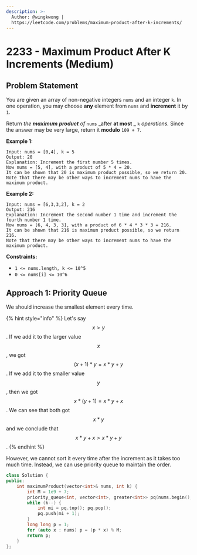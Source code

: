 ```yaml
---
description: >-
  Author: @wingkwong |
  https://leetcode.com/problems/maximum-product-after-k-increments/
---
```


# 2233 - Maximum Product After K Increments (Medium)

## Problem Statement

You are given an array of non-negative integers `nums` and an integer `k`. In one operation, you may choose **any** element from `nums` and **increment** it by `1`.

Return _the **maximum**  **product** of_ `nums` _after **at most** _ `k` _operations._ Since the answer may be very large, return it **modulo** `109 + 7`.

**Example 1:**

```
Input: nums = [0,4], k = 5
Output: 20
Explanation: Increment the first number 5 times.
Now nums = [5, 4], with a product of 5 * 4 = 20.
It can be shown that 20 is maximum product possible, so we return 20.
Note that there may be other ways to increment nums to have the maximum product.
```

**Example 2:**

```
Input: nums = [6,3,3,2], k = 2
Output: 216
Explanation: Increment the second number 1 time and increment the fourth number 1 time.
Now nums = [6, 4, 3, 3], with a product of 6 * 4 * 3 * 3 = 216.
It can be shown that 216 is maximum product possible, so we return 216.
Note that there may be other ways to increment nums to have the maximum product.
```

**Constraints:**

* `1 <= nums.length, k <= 10^5`
* `0 <= nums[i] <= 10^6`

## Approach 1: Priority Queue

We should increase the smallest element every time.&#x20;

{% hint style="info" %}
Let's say $$x > y$$. If we add it to the larger value $$x$$, we got $$(x + 1) * y = x * y + y$$. If we add it to the smaller value $$y$$, then we got $$x * (y + 1) = x*y+x$$. We can see that both got $$x * y$$ and we conclude that $$x * y + x > x  * y + y$$.
{% endhint %}

However, we cannot sort it every time after the increment as it takes too much time. Instead, we can use priority queue to maintain the order.&#x20;

```cpp
class Solution {
public:
    int maximumProduct(vector<int>& nums, int k) {
        int M = 1e9 + 7;
        priority_queue<int, vector<int>, greater<int>> pq(nums.begin(), nums.end());
        while (k--) {
            int mi = pq.top(); pq.pop();
            pq.push(mi + 1);
        }
        long long p = 1;
        for (auto x : nums) p = (p * x) % M;
        return p;
    }
};
```
